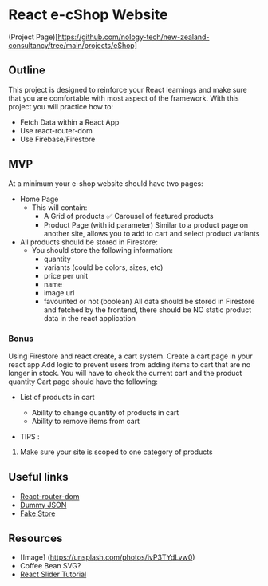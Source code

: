 # React e-cShop Website
(Project Page)[https://github.com/nology-tech/new-zealand-consultancy/tree/main/projects/eShop]
## Outline

This project is designed to reinforce your React learnings and make sure that you are comfortable with most aspect of the framework.
With this project you will practice how to:

-   Fetch Data within a React App
-   Use react-router-dom
-   Use Firebase/Firestore

## MVP

At a minimum your e-shop website should have two pages:

-   Home Page
    -   This will contain:
        -   A Grid of products
        ✅   Carousel of featured products 
        -   Product Page (with id parameter) Similar to a product page on another site, allows you to add to cart and select product variants
-   All products should be stored in Firestore:
    -   You should store the following information:
        -   quantity
        -   variants (could be colors, sizes, etc)
        -   price per unit
        -   name
        -   image url
        -   favourited or not (boolean)
            All data should be stored in Firestore and fetched by the frontend, there should be NO static product data in the react application

### Bonus

Using Firestore and react create, a cart system. Create a cart page in your react app Add logic to prevent users from adding items to cart that are no longer in stock. You will have to check the current cart and the product quantity Cart page should have the following:

-   List of products in cart

    -   Ability to change quantity of products in cart
    -   Ability to remove items from cart

-   TIPS :

1. Make sure your site is scoped to one category of products

## Useful links

-   [React-router-dom](https://reactrouter.com/docs/en/v6/getting-started/overview)
-   [Dummy JSON](https://dummyjson.com/)
-   [Fake Store](https://fakestoreapi.com/)


## Resources 
- [Image] (https://unsplash.com/photos/ivP3TYdLvw0)
- Coffee Bean SVG? 
- [React Slider Tutorial](https://www.youtube.com/watch?v=SK9AlIbexOE)
